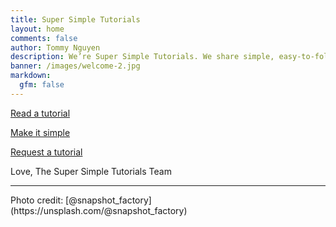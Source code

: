 ```yaml
---
title: Super Simple Tutorials
layout: home
comments: false
author: Tommy Nguyen
description: We’re Super Simple Tutorials. We share simple, easy-to-follow tutorials for developers, makers, and doers.
banner: /images/welcome-2.jpg
markdown:
  gfm: false
---
```


<div class="home-section alt">
    <a href="/tutorials" title="Go read a tutorial">
        <div class="home-button-section color-blue">
            <p>Read a tutorial</p>
        </div>
    </a>
</div>

<div class="home-section read">
    <a href="/about" title="Make it simple">
        <div class="home-button-section left color-light-blue">
            <p>Make it simple</p>
        </div>
    </a>
    <a href="/request" title="Request a new tutorial">
        <div class="home-button-section right color-dark-blue">
            <p>Request a tutorial</p>
        </div>
    </a>
</div>

<div class="home-entry" id="home-footer">
<p>
Love,  
The Super Simple Tutorials Team <i id="footer-heart" class="fa fa-heart" aria-hidden="true"></i>
</p>

<hr />

<p>Photo credit: [@snapshot_factory](https://unsplash.com/@snapshot_factory)</p>
</div>